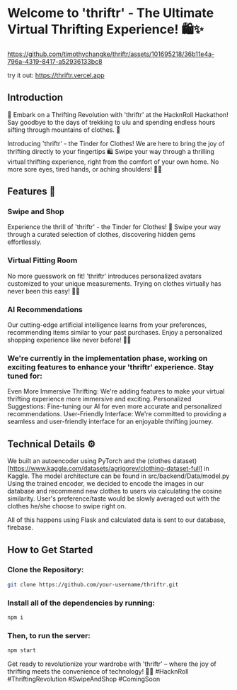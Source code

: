 
# Welcome to 'thriftr' - The Ultimate Virtual Thrifting Experience! 🛍️✨



https://github.com/timothychangke/thriftr/assets/101695218/36b11e4a-796a-4319-8417-a52936133bc8


try it out: https://thriftr.vercel.app

## Introduction

🚀 Embark on a Thrifting Revolution with 'thriftr' at the HacknRoll Hackathon! Say goodbye to the days of trekking to ulu and spending endless hours sifting through mountains of clothes. 🌟

Introducing 'thriftr' - the Tinder for Clothes! We are here to bring the joy of thrifting directly to your fingertips 🛍️ Swipe your way through a thrilling virtual thrifting experience, right from the comfort of your own home. No more sore eyes, tired hands, or aching shoulders! 🏡✨

## Features 🌈

### Swipe and Shop
Experience the thrill of 'thriftr' - the Tinder for Clothes! 📱 Swipe your way through a curated selection of clothes, discovering hidden gems effortlessly.

### Virtual Fitting Room
No more guesswork on fit! 'thriftr' introduces personalized avatars customized to your unique measurements. Trying on clothes virtually has never been this easy! 👗👤

### AI Recommendations
Our cutting-edge artificial intelligence learns from your preferences, recommending items similar to your past purchases. Enjoy a personalized shopping experience like never before! 🤖💡

### We're currently in the implementation phase, working on exciting features to enhance your 'thriftr' experience. Stay tuned for:

Even More Immersive Thrifting: We're adding features to make your virtual thrifting experience more immersive and exciting.
Personalized Suggestions: Fine-tuning our AI for even more accurate and personalized recommendations.
User-Friendly Interface: We're committed to providing a seamless and user-friendly interface for an enjoyable thrifting journey.

## Technical Details ⚙️

We built an autoencoder using PyTorch and the (clothes dataset)[https://www.kaggle.com/datasets/agrigorev/clothing-dataset-full] in Kaggle. 
The model architecture can be found in src/backend/Data/model.py
Using the trained encoder, we decided to encode the images in our database and recommend new clothes to users via calculating the cosine similarity. 
User's preference/taste would be slowly averaged out with the clothes he/she choose to swipe right on. 

All of this happens using Flask and calculated data is sent to our database, firebase. 

## How to Get Started

### Clone the Repository:

```bash
git clone https://github.com/your-username/thriftr.git
```

### Install all of the dependencies by running:

```bash
npm i
```

### Then, to run the server:

```bash
npm start
```
Get ready to revolutionize your wardrobe with 'thriftr' – where the joy of thrifting meets the convenience of technology! 🚀🛒 #HacknRoll #ThriftingRevolution #SwipeAndShop #ComingSoon

